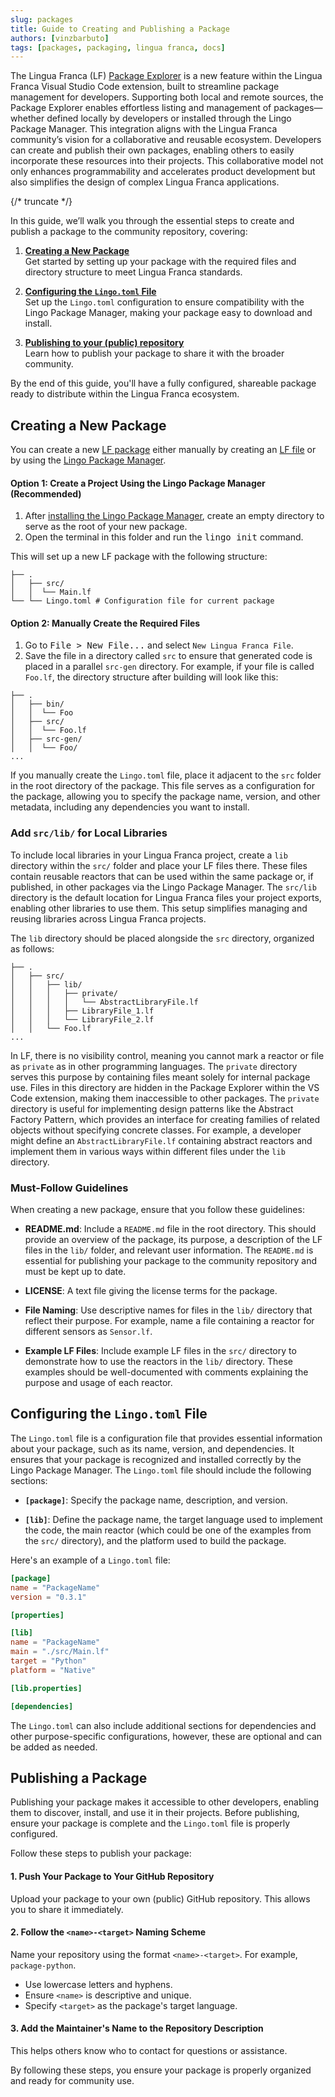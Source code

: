 ```yaml
---
slug: packages
title: Guide to Creating and Publishing a Package
authors: [vinzbarbuto]
tags: [packages, packaging, lingua franca, docs]
---
```


The Lingua Franca (LF) [Package Explorer](/docs/tools/code-extension#package-explorer) is a new feature within the Lingua Franca Visual Studio Code extension, built to streamline package management for developers. Supporting both local and remote sources, the Package Explorer enables effortless listing and management of packages—whether defined locally by developers or installed through the Lingo Package Manager. This integration aligns with the Lingua Franca community’s vision for a collaborative and reusable ecosystem. Developers can create and publish their own packages, enabling others to easily incorporate these resources into their projects. This collaborative model not only enhances programmability and accelerates product development but also simplifies the design of complex Lingua Franca applications.

{/* truncate */}

In this guide, we’ll walk you through the essential steps to create and publish a package to the community repository, covering:

1. [**Creating a New Package**](#creating-a-package)  
   Get started by setting up your package with the required files and directory structure to meet Lingua Franca standards.

2. [**Configuring the `Lingo.toml` File**](#configuring-the-lingotoml-file)  
   Set up the `Lingo.toml` configuration to ensure compatibility with the Lingo Package Manager, making your package easy to download and install.

3. [**Publishing to your (public) repository**](#publishing-a-package)  
   Learn how to publish your package to share it with the broader community.

By the end of this guide, you'll have a fully configured, shareable package ready to distribute within the Lingua Franca ecosystem.

## Creating a New Package
You can create a new [LF package](/docs/glossary/#package) either manually by creating an [LF file](/docs/glossary/#lf-file) or by using the [Lingo Package Manager](https://github.com/lf-lang/lingo).

#### Option 1: Create a Project Using the Lingo Package Manager (Recommended)
1. After [installing the Lingo Package Manager](https://www.lf-lang.org/docs/installation#lingo), create an empty directory to serve as the root of your new package.
2. Open the terminal in this folder and run the <kbd>lingo init</kbd> command. 

This will set up a new LF package with the following structure:

```
├── .
│   ├── src/
│   │  └── Main.lf
└── └── Lingo.toml # Configuration file for current package
```

#### Option 2: Manually Create the Required Files
1. Go to <kbd>File > New File...</kbd> and select `New Lingua Franca File`.
2. Save the file in a directory called `src` to ensure that generated code is placed in a parallel `src-gen` directory. For example, if your file is called `Foo.lf`, the directory structure after building will look like this:

```
├── .
│   ├── bin/
│   │  └── Foo
│   ├── src/
│   │  └── Foo.lf
│   ├── src-gen/
│   │  └── Foo/
...
```

If you manually create the `Lingo.toml` file, place it adjacent to the `src` folder in the root directory of the package. This file serves as a configuration for the package, allowing you to specify the package name, version, and other metadata, including any dependencies you want to install.

### Add `src/lib/` for Local Libraries

To include local libraries in your Lingua Franca project, create a `lib` directory within the `src/` folder and place your LF files there. These files contain reusable reactors that can be used within the same package or, if published, in other packages via the Lingo Package Manager. The `src/lib` directory is the default location for Lingua Franca files your project exports, enabling other libraries to use them. This setup simplifies managing and reusing libraries across Lingua Franca projects. 

The `lib` directory should be placed alongside the `src` directory, organized as follows:

```
├── .
│   ├── src/
│   │   ├── lib/
│   │   │   ├── private/
│   │   │   │   └── AbstractLibraryFile.lf
│   │   │   ├── LibraryFile_1.lf
│   │   │   └── LibraryFile_2.lf
│   │   └── Foo.lf
...
```

In LF, there is no visibility control, meaning you cannot mark a reactor or file as `private` as in other programming languages. The `private` directory serves this purpose by containing files meant solely for internal package use. Files in this directory are hidden in the Package Explorer within the VS Code extension, making them inaccessible to other packages. The `private` directory is useful for implementing design patterns like the Abstract Factory Pattern, which provides an interface for creating families of related objects without specifying concrete classes. For example, a developer might define an `AbstractLibraryFile.lf` containing abstract reactors and implement them in various ways within different files under the `lib` directory.

### Must-Follow Guidelines

When creating a new package, ensure that you follow these guidelines:

- **README.md**: Include a `README.md` file in the root directory. This should provide an overview of the package, its purpose, a description of the LF files in the `lib/` folder, and relevant user information. The `README.md` is essential for publishing your package to the community repository and must be kept up to date.

- **LICENSE**: A text file giving the license terms for the package.
- **File Naming**: Use descriptive names for files in the `lib/` directory that reflect their purpose. For example, name a file containing a reactor for different sensors as `Sensor.lf`.

- **Example LF Files**: Include example LF files in the `src/` directory to demonstrate how to use the reactors in the `lib/` directory. These examples should be well-documented with comments explaining the purpose and usage of each reactor.

## Configuring the `Lingo.toml` File

The `Lingo.toml` file is a configuration file that provides essential information about your package, such as its name, version, and dependencies. It ensures that your package is recognized and installed correctly by the Lingo Package Manager. The `Lingo.toml` file should include the following sections:

- **`[package]`**: Specify the package name, description, and version.

- **`[lib]`**: Define the package name, the target language used to implement the code, the main reactor (which could be one of the examples from the `src/` directory), and the platform used to build the package.

Here's an example of a `Lingo.toml` file:

```toml
[package]
name = "PackageName"
version = "0.3.1"

[properties]

[lib]
name = "PackageName"
main = "./src/Main.lf"
target = "Python"
platform = "Native"

[lib.properties]

[dependencies]
```

The `Lingo.toml` can also include additional sections for dependencies and other purpose-specific configurations, however, these are optional and can be added as needed.

## Publishing a Package  

Publishing your package makes it accessible to other developers, enabling them to discover, install, and use it in their projects. Before publishing, ensure your package is complete and the `Lingo.toml` file is properly configured.  

Follow these steps to publish your package:  

#### 1. Push Your Package to Your GitHub Repository  
Upload your package to your own (public) GitHub repository. This allows you to share it immediately.  

#### 2. Follow the `<name>-<target>` Naming Scheme  
Name your repository using the format `<name>-<target>`. For example, `package-python`.  
- Use lowercase letters and hyphens.  
- Ensure `<name>` is descriptive and unique.  
- Specify `<target>` as the package's target language.  

#### 3. Add the Maintainer's Name to the Repository Description  
This helps others know who to contact for questions or assistance.  

By following these steps, you ensure your package is properly organized and ready for community use.
